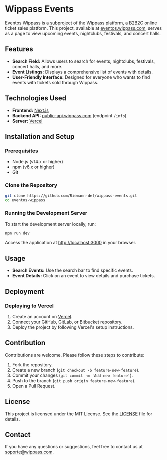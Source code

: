 # Wippass Events

Eventos Wippass is a subproject of the Wippass platform, a B2B2C online ticket sales platform. This project, available at [eventos.wippass.com](https://eventos.wippass.com), serves as a page to view upcoming events, nightclubs, festivals, and concert halls.

## Features

- **Search Field:** Allows users to search for events, nightclubs, festivals, concert halls, and more.
- **Event Listings:** Displays a comprehensive list of events with details.
- **User-Friendly Interface:** Designed for everyone who wants to find events with tickets sold through Wippass.

## Technologies Used

- **Frontend:** [Next.js](https://nextjs.org/)
- **Backend API:** [public-api.wippass.com](http://public-api.wippass.com) (endpoint `/info`)
- **Server:** [Vercel](https://vercel.com/)

## Installation and Setup

### Prerequisites

- Node.js (v14.x or higher)
- npm (v6.x or higher)
- Git

### Clone the Repository

```bash
git clone https://github.com/Riemann-def/wippass-events.git
cd eventos-wippass
```

### Running the Development Server
To start the development server locally, run:
```bash
npm run dev
```

Access the application at [http://localhost:3000](http://localhost:3000) in your browser.

## Usage

- **Search Events:** Use the search bar to find specific events.
- **Event Details:** Click on an event to view details and purchase tickets.

## Deployment

### Deploying to Vercel

1. Create an account on [Vercel](https://vercel.com/).
2. Connect your GitHub, GitLab, or Bitbucket repository.
3. Deploy the project by following Vercel's setup instructions.

## Contribution

Contributions are welcome. Please follow these steps to contribute:

1. Fork the repository.
2. Create a new branch (`git checkout -b feature-new-feature`).
3. Commit your changes (`git commit -m 'Add new feature'`).
4. Push to the branch (`git push origin feature-new-feature`).
5. Open a Pull Request.

## License

This project is licensed under the MIT License. See the [LICENSE](LICENSE) file for details.

## Contact

If you have any questions or suggestions, feel free to contact us at [soporte@wippass.com](mailto:soporte@wippass.com).
